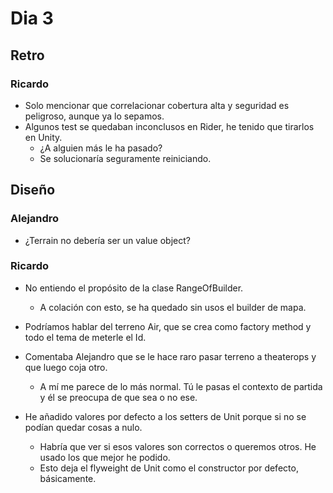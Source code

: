 ﻿# Dia 3

## Retro

### Ricardo

- Solo mencionar que correlacionar cobertura alta y seguridad es peligroso, aunque ya lo sepamos.
- Algunos test se quedaban inconclusos en Rider, he tenido que tirarlos en Unity.
  - ¿A alguien más le ha pasado?
  - Se solucionaría seguramente reiniciando.

## Diseño

### Alejandro

- ¿Terrain no debería ser un value object?

### Ricardo

- No entiendo el propósito de la clase RangeOfBuilder.
  - A colación con esto, se ha quedado sin usos el builder de mapa.
- Podríamos hablar del terreno Air, que se crea como factory method y todo el tema de meterle el Id.
- Comentaba Alejandro que se le hace raro pasar terreno a theaterops y que luego coja otro.
  - A mí me parece de lo más normal. Tú le pasas el contexto de partida y él se preocupa de que sea o no ese.

- He añadido valores por defecto a los setters de Unit porque si no se podían quedar cosas a nulo.
  - Habría que ver si esos valores son correctos o queremos otros. He usado los que mejor he podido.
  - Esto deja el flyweight de Unit como el constructor por defecto, básicamente.